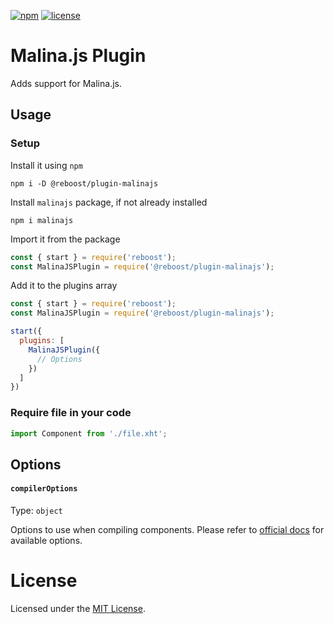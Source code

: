 [![npm](https://img.shields.io/npm/v/@reboost/plugin-malinajs?style=flat-square)](https://www.npmjs.com/package/@reboost/plugin-malinajs)
[![license](https://img.shields.io/npm/l/@reboost/plugin-malinajs?style=flat-square)](/LICENSE)

# Malina.js Plugin
Adds support for Malina.js.

## Usage
### Setup
Install it using `npm`
```shell
npm i -D @reboost/plugin-malinajs
```
Install `malinajs` package, if not already installed
```shell
npm i malinajs
```
Import it from the package
```js
const { start } = require('reboost');
const MalinaJSPlugin = require('@reboost/plugin-malinajs');
```
Add it to the plugins array
```js
const { start } = require('reboost');
const MalinaJSPlugin = require('@reboost/plugin-malinajs');

start({
  plugins: [
    MalinaJSPlugin({
      // Options
    })
  ]
})
```
### Require file in your code
```js
import Component from './file.xht';
```

## Options
#### `compilerOptions`
Type: `object`

Options to use when compiling components. Please refer to [official docs](https://malinajs.github.io/docs/#compile-options) for available options.

# License
Licensed under the [MIT License](/LICENSE).
